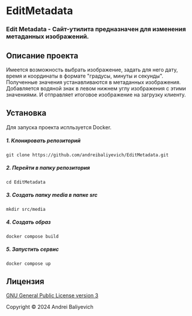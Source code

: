 # EditMetadata


### Edit Metadata - Сайт-утилита предназначен для изменения метаданных изображений.


## Описание проекта

Имеется возможность выбрать изображение, задать для него дату, время и координаты в формате "градусы, минуты и секунды". Полученные значения устанавливаются в метаданных изображения. Добавляется водяной знак в левом нижнем углу изображения с этими значениями. И отправляет итоговое изображение на загрузку клиенту.


## Установка

Для запуска проекта испльзуется Docker.

##### 1. Клонировать репозиторий

    git clone https://github.com/andreibaliyevich/EditMetadata.git

##### 2. Перейти в папку репозитория

    cd EditMetadata

##### 3. Создать папку media в папке src

    mkdir src/media

##### 4. Создать образ

    docker compose build

##### 5. Запустить сервис

    docker compose up


## Лицензия

[GNU General Public License version 3](https://opensource.org/licenses/GPL-3.0)

Copyright © 2024 Andrei Baliyevich
